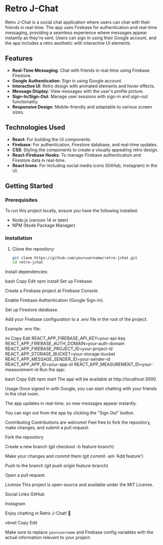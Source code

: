# Retro J-Chat

Retro J-Chat is a social chat application where users can chat with their friends in real-time. The app uses Firebase for authentication and real-time messaging, providing a seamless experience where messages appear instantly as they're sent. Users can sign in using their Google account, and the app includes a retro aesthetic with interactive UI elements.

## Features

- **Real-Time Messaging**: Chat with friends in real-time using Firebase Firestore.
- **Google Authentication**: Sign in using Google account.
- **Interactive UI**: Retro design with animated elements and hover effects.
- **Message Display**: View messages with the user's profile picture.
- **Sign-In/Sign-Out**: Manage user sessions with sign-in and sign-out functionality.
- **Responsive Design**: Mobile-friendly and adaptable to various screen sizes.

## Technologies Used

- **React**: For building the UI components.
- **Firebase**: For authentication, Firestore database, and real-time updates.
- **CSS**: Styling the components to create a visually appealing retro design.
- **React-Firebase Hooks**: To manage Firebase authentication and Firestore data in real-time.
- **React Icons**: For including social media icons (GitHub, Instagram) in the UI.

## Getting Started

### Prerequisites

To run this project locally, ensure you have the following installed:
- Node.js (version 14 or later)
- NPM (Node Package Manager)

### Installation

1. Clone the repository:

   ```bash
   git clone https://github.com/yourusername/retro-jchat.git
   cd retro-jchat
Install dependencies:

bash
Copy
Edit
npm install
Set up Firebase:

Create a Firebase project at Firebase Console.

Enable Firebase Authentication (Google Sign-In).

Set up Firestore database.

Add your Firebase configuration to a .env file in the root of the project.

Example .env file:

ini
Copy
Edit
REACT_APP_FIREBASE_API_KEY=your-api-key
REACT_APP_FIREBASE_AUTH_DOMAIN=your-auth-domain
REACT_APP_FIREBASE_PROJECT_ID=your-project-id
REACT_APP_STORAGE_BUCKET=your-storage-bucket
REACT_APP_MESSAGE_SENDER_ID=your-sender-id
REACT_APP_APP_ID=your-app-id
REACT_APP_MEASUREMENT_ID=your-measurement-id
Run the app:

bash
Copy
Edit
npm start
The app will be available at http://localhost:3000.

Usage
Once signed in with Google, you can start chatting with your friends in the chat room.

The app updates in real-time, so new messages appear instantly.

You can sign out from the app by clicking the "Sign Out" button.

Contributing
Contributions are welcome! Feel free to fork the repository, make changes, and submit a pull request.

Fork the repository

Create a new branch (git checkout -b feature-branch)

Make your changes and commit them (git commit -am 'Add feature')

Push to the branch (git push origin feature-branch)

Open a pull request

License
This project is open-source and available under the MIT License.

Social Links
GitHub

Instagram

Enjoy chatting in Retro J-Chat! 🚀

vbnet
Copy
Edit

Make sure to replace `yourusername` and Firebase config variables with the actual information relevant to your project.
